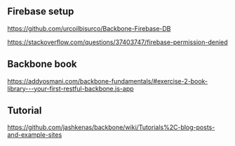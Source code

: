 ## Firebase setup


https://github.com/urcoilbisurco/Backbone-Firebase-DB

https://stackoverflow.com/questions/37403747/firebase-permission-denied

## Backbone book

https://addyosmani.com/backbone-fundamentals/#exercise-2-book-library---your-first-restful-backbone.js-app


## Tutorial

https://github.com/jashkenas/backbone/wiki/Tutorials%2C-blog-posts-and-example-sites
